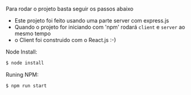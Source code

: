 Para rodar o projeto basta seguir os passos abaixo

- Este projeto foi feito usando uma parte server com express.js
- Quando o projeto for iniciando com 'npm' rodará `client` e `server` ao mesmo tempo
- o Client foi construido com o React.js :-)

Node Install:
```sh
$ node install
```

Runing NPM:
```sh
$ npm run start
```
